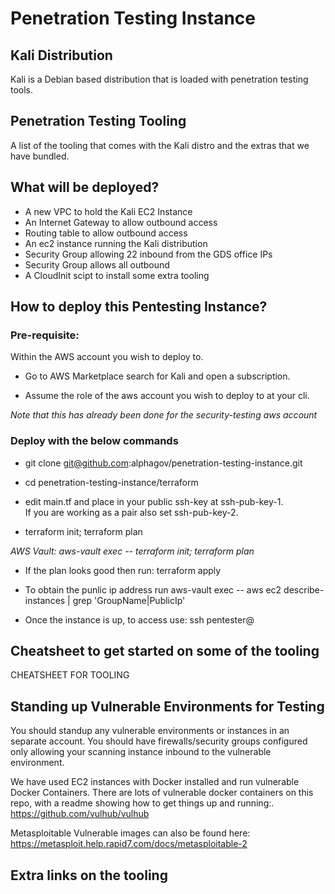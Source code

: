 # Penetration Testing Instance  

## Kali Distribution  
Kali is a Debian based distribution that is loaded with penetration testing tools.

## Penetration Testing Tooling  
A list of the tooling that comes with the Kali distro and the extras that we have bundled.  

## What will be deployed?
- A new VPC to hold the Kali EC2 Instance
- An Internet Gateway to allow outbound access
- Routing table to allow outbound access
- An ec2 instance running the Kali distribution
- Security Group allowing 22 inbound from the GDS office IPs
- Security Group allows all outbound
- A CloudInit scipt to install some extra tooling

## How to deploy this Pentesting Instance?

### Pre-requisite:
Within the AWS account you wish to deploy to.

- Go to AWS Marketplace search for Kali and open a subscription.

- Assume the role of the aws account you wish to deploy to at your cli.

*Note that this has already been done for the security-testing aws account*

### Deploy with the below commands
- git clone git@github.com:alphagov/penetration-testing-instance.git

- cd penetration-testing-instance/terraform

- edit main.tf and place in your public ssh-key at ssh-pub-key-1.  
If you are working as a pair also set ssh-pub-key-2.

- terraform init; terraform plan

*AWS Vault: aws-vault exec <profile> -- terraform init; terraform plan*

- If the plan looks good then run:
terraform apply

- To obtain the punlic ip address run aws-vault exec <profile> -- aws ec2 describe-instances | grep 'GroupName\|PublicIp' 

- Once the instance is up, to access use:
ssh pentester@<public-ip-address>

## Cheatsheet to get started on some of the tooling
CHEATSHEET FOR TOOLING

## Standing up Vulnerable Environments for Testing
You should standup any vulnerable environments or instances in an separate account.
You should have firewalls/security groups configured only allowing your scanning instance inbound to the vulnerable environment.

We have used EC2 instances with Docker installed and run vulnerable Docker Containers.
There are lots of vulnerable docker containers on this repo, with a readme showing how to get things up and running:.
https://github.com/vulhub/vulhub

Metasploitable Vulnerable images can also be found here: https://metasploit.help.rapid7.com/docs/metasploitable-2

## Extra links on the tooling
